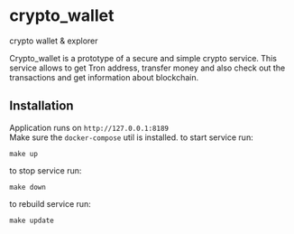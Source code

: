 # crypto_wallet
crypto wallet &amp; explorer

Crypto_wallet is a prototype of a secure and simple crypto service. This service allows to get Tron address, transfer money and also check out the transactions and get information about blockchain. 

## Installation
Application runs on `http://127.0.0.1:8189`<br>
Make sure the `docker-compose` util is installed.
to start service run:
```
make up
```

to stop service run:
```
make down
```
to rebuild service run:
```
make update
```
